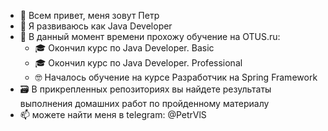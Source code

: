 - 👋 Всем привет, меня зовут Петр
- 👀 Я развиваюсь как Java Developer
- 🌱 В данный момент времени прохожу обучение на OTUS.ru:
    - 🎓 Окончил курс по Java Developer. Basic
    - 🎓 Окончил курс по Java Developer. Professional
    - 🤓 Началось обучение на курсе Разработчик на Spring Framework 
- 🗃️ В прикрепленных репозиториях вы найдете результаты выполнения домашних работ по пройденному материалу
- 📫 можете найти меня в telegram: @PetrVlS
